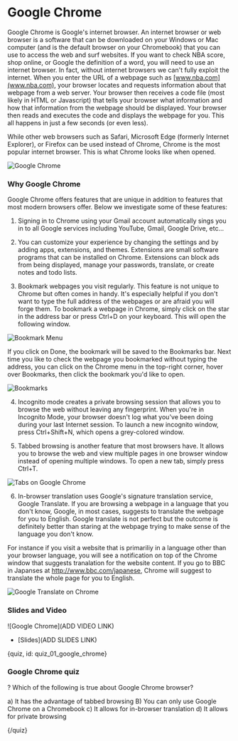 # Google Chrome

Google Chrome is Google's internet browser. An internet browser or web browser is a software that can be downloaded on your Windows or Mac computer (and is the default browser on your Chromebook) that you can use to access the web and surf websites. If you want to check NBA score, shop online, or Google the definition of a word, you will need to use an internet browser. In fact, without internet browsers we can't fully exploit the internet. When you enter the URL of a webpage such as [www.nba.com](www.nba.com), your browser locates and requests information about that webpage from a web server. Your browser then receives a code file (most likely in HTML or Javascript) that tells your browser what information and how that information from the webpage should be displayed. Your browser then reads and executes the code and displays the webpage for you. This all happens in just a few seconds (or even less).

While other web browsers such as Safari, Microsoft Edge (formerly Internet Explorer), or Firefox can be used instead of Chrome, Chrome is the most popular internet browser. This is what Chrome looks like when opened.

![Google Chrome](./img/01_google_chrome/00_chrome.png)

### Why Google Chrome

Google Chrome offers features that are unique in addition to features that most modern browsers offer. Below we investigate some of these features:

1. Signing in to Chrome using your Gmail account automatically sings you in to all Google services including YouTube, Gmail, Google Drive, etc...

2. You can customize your experience by changing the settings and by adding apps, extensions, and themes. Extensions are small software programs that can be installed on Chrome. Extensions can block ads from being displayed, manage your passwords, translate, or create notes and todo lists.

3. Bookmark webpages you visit regularly. This feature is not unique to Chrome but often comes in handy. It's especially helpful if you don't want to type the full address of the webpages or are afraid you will forge them. To bookmark a webpage in Chrome, simply click on the star in the address bar or press Ctrl+D on your keyboard. This will open the following window.

![Bookmark Menu](./img/01_google_chrome/01_bookmark_menu.png)

If you click on Done, the bookmark will be saved to the Bookmarks bar. Next time you like to check the webpage you bookmarked without typing the address, you can click on the Chrome menu in the top-right corner, hover over Bookmarks, then click the bookmark you'd like to open.

![Bookmarks](./img/01_google_chrome/02_bookmarks.png)

4. Incognito mode creates a private browsing session that allows you to browse the web without leaving any fingerprint. When you're in Incognito Mode, your browser doesn't log what you've been doing during your last Internet session. To launch a new incognito window, press Ctrl+Shift+N, which opens a grey-colored window.

5. Tabbed browsing is another feature that most browsers have. It allows you to browse the web and view multiple pages in one browser window instead of opening multiple windows. To open a new tab, simply press Ctrl+T.

![Tabs on Google Chrome](./img/01_google_chrome/03_chrome_tabs.png)

6. In-browser translation uses Google's signature translation service, Google Translate. If you are browsing a webpage in a language that you don't know, Google, in most cases, suggests to translate the webpage for you to English. Google translate is not perfect but the outcome is definitely better than staring at the webpage trying to make sense of the language you don't know.

For instance if you visit a website that is primariliy in a language other than your browser language, you will see a notification on top of the Chrome window that suggests tranalation for the website content. If you go to BBC in Japanses at http://www.bbc.com/japanese, Chrome will suggest to translate the whole page for you to English.

![Google Translate on Chrome](./img/01_google_chrome/04_chrome_translate.png.png)


### Slides and Video

![Google Chrome](ADD VIDEO LINK)

* [Slides](ADD SLIDES LINK)

{quiz, id: quiz_01_google_chrome}

### Google Chrome quiz

? Which of the following is true about Google Chrome browser?

a) It has the advantage of tabbed browsing
B) You can only use Google Chrome on a Chromebook
c) It allows for in-browser translation
d) It allows for private browsing

{/quiz}



